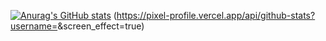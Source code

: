 
[![Anurag's GitHub stats](https://github-readme-stats.vercel.app/api?username=guilhemvnt)](https://github.com/anuraghazra/github-readme-stats)
(https://pixel-profile.vercel.app/api/github-stats?username=<username>&screen_effect=true)
